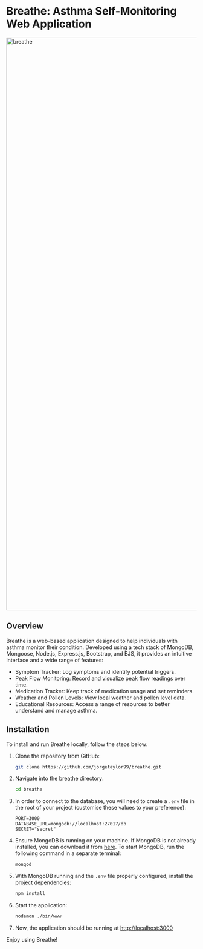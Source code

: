 # Breathe: Asthma Self-Monitoring Web Application

<img width="1512" alt="breathe" src="https://github.com/jorgetaylor99/breathe/assets/84081119/329d9f31-62b5-4f40-9e50-a38512e0ddda">

## Overview

Breathe is a web-based application designed to help individuals with asthma monitor their condition. Developed using a tech stack of MongoDB, Mongoose, Node.js, Express.js, Bootstrap, and EJS, it provides an intuitive interface and a wide range of features:

- Symptom Tracker: Log symptoms and identify potential triggers.
- Peak Flow Monitoring: Record and visualize peak flow readings over time.
- Medication Tracker: Keep track of medication usage and set reminders.
- Weather and Pollen Levels: View local weather and pollen level data.
- Educational Resources: Access a range of resources to better understand and manage asthma.

## Installation

To install and run Breathe locally, follow the steps below:

1. Clone the repository from GitHub:

    ```bash
    git clone https://github.com/jorgetaylor99/breathe.git
    ```

2. Navigate into the breathe directory:

    ```bash
    cd breathe
    ```

3. In order to connect to the database, you will need to create a `.env` file in the root of your project (customise these values to your preference):

    ```
    PORT=3000
    DATABASE_URL=mongodb://localhost:27017/db
    SECRET="secret"
    ```

4. Ensure MongoDB is running on your machine. If MongoDB is not already installed, you can download it from [here](https://www.mongodb.com/try/download/community). To start MongoDB, run the following command in a separate terminal:

    ```bash
    mongod
    ```

5. With MongoDB running and the `.env` file properly configured, install the project dependencies:

    ```bash
    npm install
    ```

6. Start the application:

    ```bash
    nodemon ./bin/www
    ```

7. Now, the application should be running at [http://localhost:3000](http://localhost:3000)

Enjoy using Breathe!
